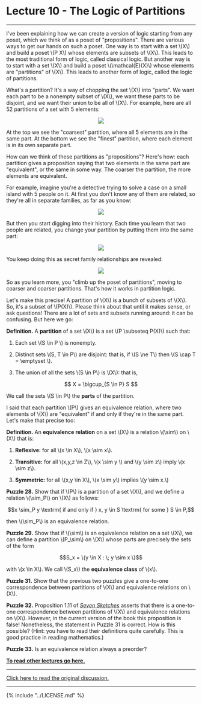 # Lecture 10 - The Logic of Partitions

---

I've been explaining how we can create a version of logic starting
from any poset, which we think of as a poset of "propositions". There
are various ways to get our hands on such a poset. One way is to start
with a set \\(X\\) and build a poset \\(P X\\) whose elements are
subsets of \\(X\\). This leads to the most traditional form of logic,
called classical logic. But another way is to start with a set \\(X\\)
and build a poset \\(\mathcal{E}(X)\\) whose elements are "partitions"
of \\(X\\). This leads to another form of logic, called the logic of
partitions.

What's a partition? It's a way of chopping the set \\(X\\) into
"parts". We want each part to be a nonempty subset of \\(X\\), we want
these parts to be disjoint, and we want their union to be all of
\\(X\\). For example, here are all 52 partitions of a set with 5
elements:

<center><img src = "partitions_of_5.png"></center>

At the top we see the "coarsest" partition, where all 5 elements are
in the same part. At the bottom we see the "finest" partition, where
each element is in its own separate part.

How can we think of these partitions as "propositions"? Here's how:
each partition gives a proposition saying that two elements in the
same part are "equivalent", or the same in some way. The coarser the
partition, the more elements are equivalent.

For example, imagine you're a detective trying to solve a case on a
small island with 5 people on it. At first you don't know any of them
are related, so they're all in separate families, as far as you know:

<center><img src = "partition_of_5_finest.png"></center>

But then you start digging into their history. Each time you learn
that two people are related, you change your partition by putting them
into the same part:

<center><img src = "partition_of_5_less_fine.png"></center>

You keep doing this as secret family relationships are revealed:

<center><img src = "partition_of_5_coarser.png"></center>

So as you learn more, you "climb up the poset of partitions", moving
to coarser and coarser partitions. That's how it works in partition
logic.

Let's make this precise! A partition of \\(X\\) is a bunch of subsets
of \\(X\\). So, it's a subset of \\(P(X)\\). Please think about that
until it makes sense, or ask questions! There are a lot of sets and
subsets running around: it can be confusing. But here we go:

**Definition.** A **partition** of a set \\(X\\) is a set \\(P
\subseteq P(X)\\) such that:

1. Each set \\(S \in P \\) is nonempty.

2. Distinct sets \\(S, T \in P\\) are disjoint: that is, if \\(S \ne
   T\\) then \\(S \cap T = \emptyset \\).

3. The union of all the sets \\(S \in P\\) is \\(X\\): that is,

<center>$$  X = \bigcup_{S \in P} S $$</center>

We call the sets \\(S \in P\\) the **parts** of the partition.

I said that each partition \\(P\\) gives an equivalence relation,
where two elements of \\(X\\) are "equivalent" if and only if they're
in the same part. Let's make that precise too:

**Definition.** An **equivalence relation** on a set \\(X\\) is a
relation \\(\sim\\) on \\(X\\) that is:

1. **Reflexive:** for all \\(x \in X\\), \\(x \sim x\\).

2. **Transitive:** for all \\(x,y,z \in Z\\), \\(x \sim y \\) and \\(y
   \sim z\\) imply \\(x \sim z\\).

3. **Symmetric:** for all \\(x,y \in X\\), \\(x \sim y\\) implies \\(y
   \sim x.\\)

**Puzzle 28.** Show that if \\(P\\) is a partition of a set \\(X\\),
and we define a relation \\(\sim_P\\) on \\(X\\) as follows:

<center>$$x \sim_P y \textrm{ if and only if }  x, y \in S \textrm{ for some } S \in P,$$</center>

then \\(\sim_P\\) is an equivalence relation.

**Puzzle 29.** Show that if \\(\sim\\) is an equivalence relation on a
set \\(X\\), we can define a partition \\(P_\sim\\) on \\(X\\) whose
parts are precisely the sets of the form

<center>$$S_x = \{y \in X : \; y \sim x \}$$</center>

with \\(x \in X\\). We call \\(S_x\\) the **equivalence class** of
\\(x\\).

**Puzzle 31.** Show that the previous two puzzles give a one-to-one
correspondence between partitions of \\(X\\) and equivalence relations
on \\(X\\).

**Puzzle 32.** Proposition 1.11 of _[Seven
Sketches](http://math.mit.edu/~dspivak/teaching/sp18/7Sketches.pdf)_
asserts that there is a one-to-one correspondence between partitions
of \\(X\\) and equivalence relations on \\(X\\). However, in the
current version of the book this proposition is false! Nonetheless,
the statement in Puzzle 31 is correct. How is this possible? (Hint:
you have to read their definitions quite carefully. This is good
practice in reading mathematics.)

**Puzzle 33.** Is an equivalence relation always a preorder?

**[To read other lectures go here.](http://www.azimuthproject.org/azimuth/show/Applied+Category+Theory#Course)**

---

[Click here to read the original discussion.](https://forum.azimuthproject.org/discussion/1963/lecture-10-chapter-1-the-logic-of-partitions/p1)

---

{% include "../LICENSE.md" %}
